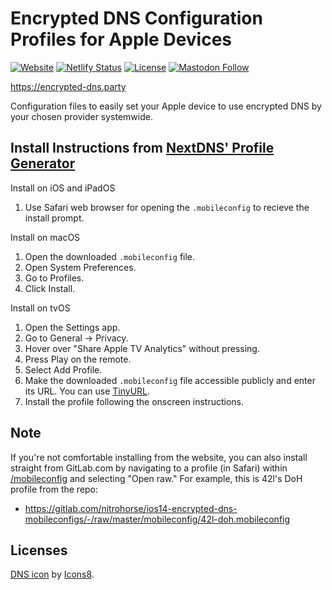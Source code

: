 # Encrypted DNS Configuration Profiles for Apple Devices

[![Website](https://img.shields.io/website?url=https%3A%2F%2Fencrypted-dns.party)](https://encrypted-dns.party)
[![Netlify Status](https://api.netlify.com/api/v1/badges/88d7577b-37b3-41e9-978b-2fb76375992a/deploy-status)](https://app.netlify.com/sites/mobileconfigs/deploys)
[![License](https://img.shields.io/badge/licensed-ethically-%234baaaa)](https://firstdonoharm.dev/)
[![Mastodon Follow](https://img.shields.io/mastodon/follow/1?domain=https%3A%2F%2Fnitro.horse&style=social)](https://nitro.horse/@andreas)

https://encrypted-dns.party

Configuration files to easily set your Apple device to use encrypted DNS by your chosen provider systemwide.

## Install Instructions from [NextDNS' Profile Generator](https://apple.nextdns.io)

Install on iOS and iPadOS
1. Use Safari web browser for opening the `.mobileconfig` to recieve the install prompt.

Install on macOS
1. Open the downloaded `.mobileconfig` file.
2. Open System Preferences.
3. Go to Profiles.
4. Click Install.

Install on tvOS
1. Open the Settings app.
2. Go to General → Privacy.
3. Hover over "Share Apple TV Analytics" without pressing.
4. Press Play on the remote.
5. Select Add Profile.
6. Make the downloaded `.mobileconfig` file accessible publicly and enter its URL. You can use [TinyURL](https://tinyurl.com).
7. Install the profile following the onscreen instructions.

## Note

If you're not comfortable installing from the website, you can also install straight from GitLab.com by navigating to a profile (in Safari) within [/mobileconfig](https://gitlab.com/nitrohorse/ios14-encrypted-dns-mobileconfigs/-/tree/master/mobileconfig) and selecting "Open raw." For example, this is 42l's DoH profile from the repo:
- https://gitlab.com/nitrohorse/ios14-encrypted-dns-mobileconfigs/-/raw/master/mobileconfig/42l-doh.mobileconfig

## Licenses

[DNS icon](https://icons8.com/icons/set/dns--v1) by [Icons8](https://icons8.com).
